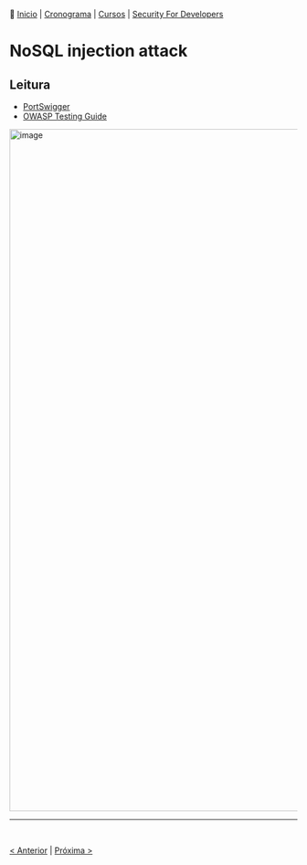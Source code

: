 👾 [Inicio](https://rayanepimentel.github.io/InfoSec-iniciante/) | [Cronograma](https://rayanepimentel.github.io/InfoSec-iniciante/cronograma/) | [Cursos](https://rayanepimentel.github.io/InfoSec-iniciante/cursos/) | [Security For Developers](https://rayanepimentel.github.io/InfoSec-iniciante/cursos/Security-for-developers/)

# NoSQL injection attack

## Leitura
- [PortSwigger](https://portswigger.net/web-security/nosql-injection)
- [OWASP Testing Guide](https://owasp.org/www-project-web-security-testing-guide/v42/4-Web_Application_Security_Testing/07-Input_Validation_Testing/05.6-Testing_for_NoSQL_Injection.html)

<img width="1195" alt="image" src="https://github.com/rayanepimentel/InfoSec-iniciante/assets/37915359/5f9d8f52-a550-44fb-a374-87654e1d9c1b">

<br>
<hr>
<br>

[< Anterior](07-prototype-pollution.md) | [Próxima >](09-sql.md)